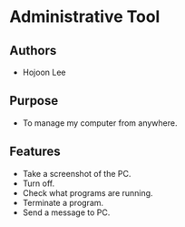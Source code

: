 # Administrative Tool

## Authors
* Hojoon Lee

## Purpose
* To manage my computer from anywhere.

## Features
* Take a screenshot of the PC.
* Turn off.
* Check what programs are running.
* Terminate a program.
* Send a message to PC.
